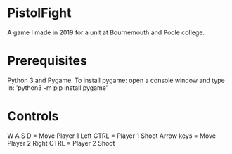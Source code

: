 # PistolFight
A game I made in 2019 for a unit at Bournemouth and Poole college.

# Prerequisites
Python 3 and Pygame.
To install pygame: open a console window and type in: 'python3 -m pip install pygame'

# Controls
W A S D = Move Player 1
Left CTRL = Player 1 Shoot
Arrow keys = Move Player 2
Right CTRL = Player 2 Shoot
